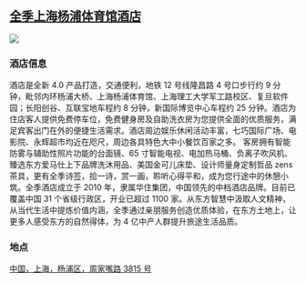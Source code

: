 ## [全季上海杨浦体育馆酒店](https://hotels.ctrip.com/hotels/1696491.html)

![](http://localhost:3000/hotel_id_017.jpg)

### 酒店信息

酒店是全新 4.0 产品打造，交通便利，地铁 12 号线隆昌路 4 号口步行约 9 分钟，毗邻内环杨浦大桥、上海杨浦体育馆、上海理工大学军工路校区、复旦软件园；长阳创谷、互联宝地车程约 8 分钟，新国际博览中心车程约 25 分钟。酒店为住店客人提供免费停车位，免费健身房及自助洗衣房为您提供全面的优质服务，满足宾客出门在外的便捷生活需求。酒店周边娱乐休闲活动丰富，七巧国际广场、电影院、永辉超市均近在咫尺，周边各具特色大中小餐饮百家之多。
客房拥有智能防雾与辅助性照片功能的台面镜、65 寸智能电视、电加热马桶、负离子吹风机、臻选东方爱马仕上下品牌洗沐用品、美国金可儿床垫、设计师量身定制哲品 zens 茶具，更有全季诗签，拾一诗，赏一画，聆听心得平和，成为您行途中的休憩小筑。全季酒店成立于 2010 年，隶属华住集团，中国领先的中档酒店品牌。目前已覆盖中国 31 个省级行政区，开业已超过 1100 家。从东方智慧中汲取人文精神，从当代生活中提炼价值内涵，全季通过亲朋服务创造优质体验，在东方土地上，让更多人感受东方的自然得体，为 4 亿中产人群提升旅途生活品质。


### 地点

[中国，上海，杨浦区，周家嘴路 3815 号](https://map.baidu.com/poi/%E5%85%A8%E5%AD%A3%E9%85%92%E5%BA%97(%E4%B8%8A%E6%B5%B7%E6%9D%A8%E6%B5%A6%E4%BD%93%E8%82%B2%E9%A6%86%E5%BA%97)/@13531145.67432258,3647654.575,19z?uid=5e85ac71f76c589329fc4812&ugc_type=3&ugc_ver=1&device_ratio=2&compat=1&pcevaname=pc4.1&querytype=detailConInfo&da_src=shareurl)